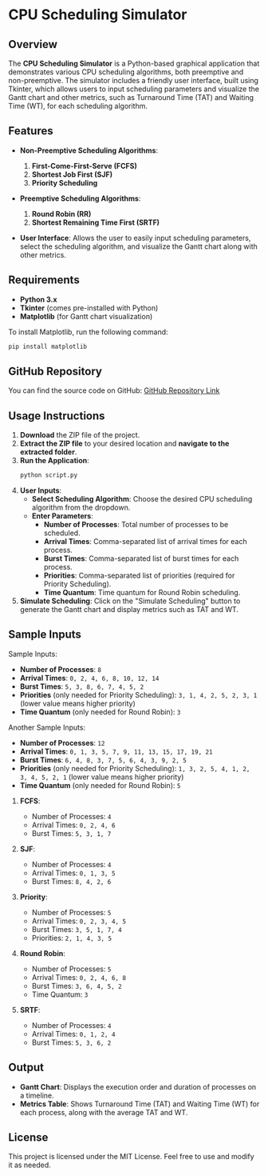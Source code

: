 # CPU Scheduling Simulator

## Overview
The **CPU Scheduling Simulator** is a Python-based graphical application that demonstrates various CPU scheduling algorithms, both preemptive and non-preemptive. The simulator includes a friendly user interface, built using Tkinter, which allows users to input scheduling parameters and visualize the Gantt chart and other metrics, such as Turnaround Time (TAT) and Waiting Time (WT), for each scheduling algorithm.

## Features
- **Non-Preemptive Scheduling Algorithms**:
  1. **First-Come-First-Serve (FCFS)**
  2. **Shortest Job First (SJF)**
  3. **Priority Scheduling**

- **Preemptive Scheduling Algorithms**:
  1. **Round Robin (RR)**
  2. **Shortest Remaining Time First (SRTF)**

- **User Interface**: Allows the user to easily input scheduling parameters, select the scheduling algorithm, and visualize the Gantt chart along with other metrics.

## Requirements
- **Python 3.x**
- **Tkinter** (comes pre-installed with Python)
- **Matplotlib** (for Gantt chart visualization)

To install Matplotlib, run the following command:
```sh
pip install matplotlib
```

## GitHub Repository
You can find the source code on GitHub: [GitHub Repository Link]()

## Usage Instructions
1. **Download** the ZIP file of the project.
2. **Extract the ZIP file** to your desired location and **navigate to the extracted folder**.
3. **Run the Application**:
   ```sh
   python script.py
   ```
4. **User Inputs**:
   - **Select Scheduling Algorithm**: Choose the desired CPU scheduling algorithm from the dropdown.
   - **Enter Parameters**:
     - **Number of Processes**: Total number of processes to be scheduled.
     - **Arrival Times**: Comma-separated list of arrival times for each process.
     - **Burst Times**: Comma-separated list of burst times for each process.
     - **Priorities**: Comma-separated list of priorities (required for Priority Scheduling).
     - **Time Quantum**: Time quantum for Round Robin scheduling.
5. **Simulate Scheduling**: Click on the "Simulate Scheduling" button to generate the Gantt chart and display metrics such as TAT and WT.

## Sample Inputs

Sample Inputs:
- **Number of Processes**: `8`
- **Arrival Times**: `0, 2, 4, 6, 8, 10, 12, 14`
- **Burst Times**: `5, 3, 8, 6, 7, 4, 5, 2`
- **Priorities** (only needed for Priority Scheduling): `3, 1, 4, 2, 5, 2, 3, 1` (lower value means higher priority)
- **Time Quantum** (only needed for Round Robin): `3`

Another Sample Inputs:
- **Number of Processes**: `12`
- **Arrival Times**: `0, 1, 3, 5, 7, 9, 11, 13, 15, 17, 19, 21`
- **Burst Times**: `6, 4, 8, 3, 7, 5, 6, 4, 3, 9, 2, 5`
- **Priorities** (only needed for Priority Scheduling): `1, 3, 2, 5, 4, 1, 2, 3, 4, 5, 2, 1` (lower value means higher priority)
- **Time Quantum** (only needed for Round Robin): `5`

1. **FCFS**:
   - Number of Processes: `4`
   - Arrival Times: `0, 2, 4, 6`
   - Burst Times: `5, 3, 1, 7`

2. **SJF**:
   - Number of Processes: `4`
   - Arrival Times: `0, 1, 3, 5`
   - Burst Times: `8, 4, 2, 6`

3. **Priority**:
   - Number of Processes: `5`
   - Arrival Times: `0, 2, 3, 4, 5`
   - Burst Times: `3, 5, 1, 7, 4`
   - Priorities: `2, 1, 4, 3, 5`

4. **Round Robin**:
   - Number of Processes: `5`
   - Arrival Times: `0, 2, 4, 6, 8`
   - Burst Times: `3, 6, 4, 5, 2`
   - Time Quantum: `3`

5. **SRTF**:
   - Number of Processes: `4`
   - Arrival Times: `0, 1, 2, 4`
   - Burst Times: `5, 3, 6, 2`

## Output
- **Gantt Chart**: Displays the execution order and duration of processes on a timeline.
- **Metrics Table**: Shows Turnaround Time (TAT) and Waiting Time (WT) for each process, along with the average TAT and WT.

## License
This project is licensed under the MIT License. Feel free to use and modify it as needed.

